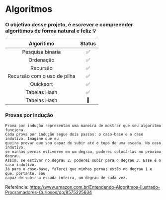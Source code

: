 # Algoritmos

### O objetivo desse projeto, é escrever e compreender algoritimos de forma natural e feliz :bulb:


| Algoritimo | Status 
| :---: | :---: | 
| Pesquisa binaria | :white_check_mark: |
| Ordenação | :white_check_mark: |
| Recursão | :white_check_mark: |
| Recursão com o uso de pilha | :white_check_mark: |
| Quicksort | :white_check_mark: |
| Tabelas Hash | :white_check_mark: |
| Tabelas Hash | :construction: |


### Provas por indução
```
Prova por indução representam uma maneira de mostrar que seu algoritmo funciona. 
Cada prova por indução segue dois passos: o caso-base e o caso indutivo. Imagine que eu 
queira provar que sou capaz de subir até o topo de uma escada. No caso indutivo, 
se minhas pernas estiverem em um degrau, poderei colocá-las no próximo degrau.
Assim, se estiver no degrau 2, poderei subir para o degrau 3. Esse é o caso indutivo.
Já para o caso-base, falerei que minhas pernas estão no degrau 1 e que, portanto, sou 
capaz de subir a escada inteira, um degrau de cada vez.
```

Referência: https://www.amazon.com.br/Entendendo-Algoritmos-Ilustrado-Programadores-Curiosos/dp/8575225634
